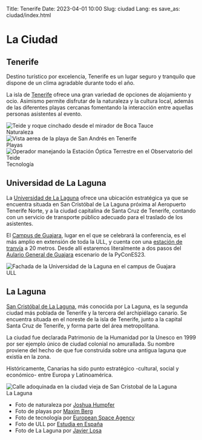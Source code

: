 Title: Tenerife
Date: 2023-04-01 10:00
Slug: ciudad
Lang: es
save_as: ciudad/index.html


# La Ciudad

## Tenerife

Destino turístico por excelencia, Tenerife es un lugar seguro y tranquilo que
dispone de un clima agradable durante todo el año.


La isla de [Tenerife](https://www.holaislascanarias.com/tenerife/) ofrece una
gran variedad de opciones de alojamiento y ocio. Asimismo permite disfrutar de
la naturaleza y la cultura local, además de las diferentes playas cercanas
fomentando la interacción entre aquellas personas asistentes al evento.

<div class="center">
  <div class="item">
    <div class="polaroid">
      <img src="../theme/assets/images/ciudad/naturaleza.jpg"
      alt="Teide y roque cinchado desde el mirador de Boca Tauce"/>
      <div class="caption">Naturaleza</div>
    </div>
  </div>

  <div class="item">
    <div class="polaroid">
      <img src="../theme/assets/images/ciudad/playas.jpg"
      alt="Vista aerea de la playa de San Andrés en Tenerife" />
      <div class="caption">Playas</div>
    </div>
  </div>

  <div class="item">
    <div class="polaroid">
      <img src="../theme/assets/images/ciudad/tecnologia.jpg"
      alt="Operador manejando la Estación Óptica Terrestre en el Observatorio del Teide" />
      <div class="caption">Tecnología</div>
    </div>
  </div>
</div>


## Universidad de La Laguna

La [Universidad de La Laguna](https://www.ull.es/) ofrece una ubicación
estratégica ya que se encuentra situada en San Cristóbal de La Laguna próxima
al Aeropuerto Tenerife Norte, y a la ciudad capitalina de Santa Cruz de
Tenerife, contando con un servicio de transporte público adecuado para el
traslado de los asistentes.

El [Campus de
Guajara](https://www.ull.es/la-universidad/campus/#campus_guajara), lugar en el
que se celebrará la conferencia, es el más amplio en extensión de toda la ULL,
y cuenta con una [estación de tranvía](https://goo.gl/maps/tZ9eQTcGebhxqZ9P8)
a 20 metros. Desde allí estaremos literalmente a dos pasos del
[Aulario General de Guajara](https://www.ull.es/portal/puertas-abiertas/aulario-general-de-guajara/)
escenario de la PyConES23.

<div class="center">
  <div class="item">
    <div class="polaroid">
      <img src="../theme/assets/images/ciudad/ull.jpg"
      alt="Fachada de la Universidad de la Laguna en el campus de Guajara" />
      <div class="caption">ULL</div>
    </div>
  </div>
</div>

## La Laguna

[San Cristóbal de La Laguna](https://turismo.aytolalaguna.es/), más conocida
por La Laguna, es la segunda ciudad más poblada de Tenerife y la tercera del
archipiélago canario. Se encuentra situada en el noreste de la isla de
Tenerife, junto a la capital Santa Cruz de Tenerife, y forma parte del área
metropolitana.

La ciudad fue declarada Patrimonio de la Humanidad por la Unesco en 1999 por
ser ejemplo único de ciudad colonial no amurallada. Su nombre proviene del
hecho de que fue construida sobre una antigua laguna que existía en la zona.

Históricamente, Canarias ha sido punto estratégico -cultural, social
y económico- entre Europa y Latinoamérica.

<div class="center">
  <div class="item">
    <div class="polaroid">
      <img src="../theme/assets/images/ciudad/lalaguna.jpg"
      alt="Calle adoquinada en la ciudad vieja de San Cristobal de la Laguna"
      />
      <div class="caption">La Laguna</div>
    </div>
  </div>
</div>

* Foto de naturaleza por
  [Joshua Humpfer](https://unsplash.com/@jhvisuals_de?utm_source=unsplash&utm_medium=referral&utm_content=creditCopyText)
* Foto de playas por
  [Maxim Berg](https://unsplash.com/@maxberg?utm_source=unsplash&utm_medium=referral&utm_content=creditCopyText)
* Foto de tecnología por
  [European Space Agency](https://flickr.com/photos/europeanspaceagency/33199668323/)
* Foto de ULL por
  [Estudia en España](https://www.estudia-en-espana.com/mejores-universidades-de-espana/universidad-de-la-laguna/)
* Foto de La Laguna por
  [Javier Losa](https://www.flickr.com/photos/javier_losa/6700465521/)
